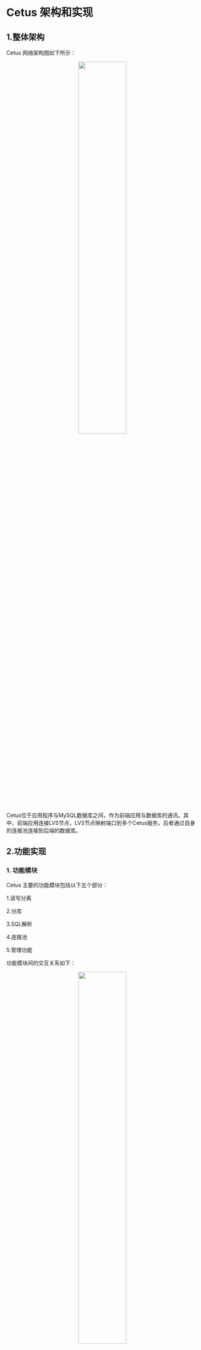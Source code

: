 # Cetus 架构和实现

## 1.整体架构

​Cetus 网络架构图如下所示：

<div align=center>
<img src="/uploads/547512f43f85729a05f1a21785b7f5d0/Cetus_framwork.png" width="50%" height="50%">
</div>

​Cetus位于应用程序与MySQL数据库之间，作为前端应用与数据库的通讯。其中，前端应用连接LVS节点，LVS节点映射端口到多个Cetus服务，后者通过自身的连接池连接到后端的数据库。

## 2.功能实现

### 1. 功能模块

​Cetus 主要的功能模块包括以下五个部分：

​1.读写分离

​2.分库

​3.SQL解析

4.连接池

​5.管理功能

​功能模块间的交互关系如下：

<div align=center>
<img src="/uploads/cdf498e08e0a202eb978a0c6192a3734/Cetus_module.png" width="50%" height="50%">
</div>

​其中，SQL解析模块为后续读写分离和数据分片等功能解析出SQL类型、表名和查询条件等关键信息；连接池模块是自维护连接池，支持Cetus根据需求查询和检测后端，维护连接数，具有高效连接共享性、事务与Prepare的前后端绑定功能和热点连接重用与连接等待机制；管理功能模块通过用户在管理界面输入，独立认证并转到下一状态，给用户回复状态查询结果或调整参数。


### 2. 工作流程

​Cetus 整体工作流程图如下：

<div align=center>
<img src="/uploads/3e1e38e851b1d109b9e27d4f9efc6a9f/Cetus_dataflow.png" width="50%" height="50%">
</div>

​其整体工作流程如下所述：

​1.Cetus读取启动配置文件和其他配置并启动，监听客服端请求；

​2.收到客户端新建连接请求后，Cetus经过用户鉴权和连接池判断连接数是否达到上限，确定是否新建连接；

​3.连接建立和认证通过后，Cetus接收客户端发送来的SQL语句，并进行词法和语义分析，对SQL语句进行解析，分析SQL的请求类型，必要时改写SQL，然后选取相应的DB并转发；

​4.等待后端处理查询，接收处理查询结果集，进行合并和修改，然后转发给客户端；

​5.如收到客户端关闭连接的请求，Cetus判断是否需要关闭后端连接，关闭连接。